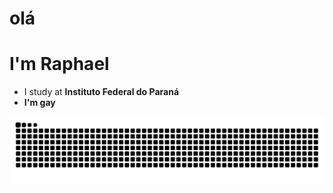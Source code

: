 # olá
# I'm Raphael


* I study at **Instituto Federal do Paraná**
* **I'm gay** 



![Snake animation](https://github.com/Helderjfl/Helderjfl/blob/output/github-contribution-grid-snake.svg)

